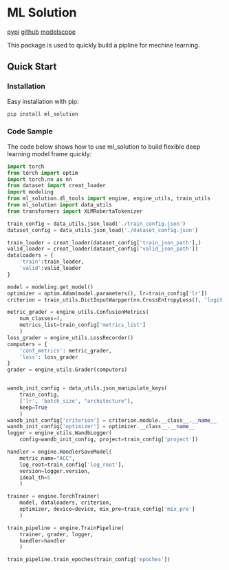 # ML Solution

[pypi](https://pypi.org/project/ml-solution/) [github](https://github.com/JiahongZhang/ml_solution) [modelscope](https://modelscope.cn/models/hugo42/ml_solution/summary)

This package is used to quickly build a pipline for mechine learning.

## Quick Start

### Installation

Easy installation with pip:

```bash
pip install ml_solution
```

### Code Sample

The code below shows how to use ml_solution to build flexible deep learning model frame quickly:

```python
import torch
from torch import optim
import torch.nn as nn
from dataset import creat_loader
import modeling
from ml_solution.dl_tools import engine, engine_utils, train_utils
from ml_solution import data_utils
from transformers import XLMRobertaTokenizer

train_config = data_utils.json_load('./train_config.json')
dataset_config = data_utils.json_load('./dataset_config.json')

train_loader = creat_loader(dataset_config['train_json_path'],)
valid_loader = creat_loader(dataset_config['valid_json_path'])
dataloaders = {
    'train':train_loader,
    'valid':valid_loader
}

model = modeling.get_model()
optimizer = optim.Adam(model.parameters(), lr=train_config['lr'])
criterion = train_utils.DictInputWarpper(nn.CrossEntropyLoss(), 'logit', 'label')

metric_grader = engine_utils.ConfusionMetrics(
    num_classes=4, 
    metrics_list=train_config['metrics_list']
    )
loss_grader = engine_utils.LossRecorder()
computers = {
    'conf_metrics': metric_grader, 
    'loss': loss_grader
}
grader = engine_utils.Grader(computers)


wandb_init_config = data_utils.json_manipulate_keys(
    train_config, 
    ['lr', 'batch_size', "architecture"], 
    keep=True
    )
wandb_init_config['criterion'] = criterion.module.__class__.__name__
wandb_init_config['optimizer'] = optimizer.__class__.__name__
logger = engine_utils.WandbLogger(
    config=wandb_init_config, project=train_config['project'])

handler = engine.HandlerSaveModel(
    metric_name="ACC", 
    log_root=train_config['log_root'], 
    version=logger.version,
    ideal_th=5
    )

trainer = engine.TorchTrainer(
    model, dataloaders, criterion, 
    optimizer, device=device, mix_pre=train_config['mix_pre']
    )

train_pipeline = engine.TrainPipeline(
    trainer, grader, logger, 
    handler=handler
    )

train_pipeline.train_epoches(train_config['epoches'])


```